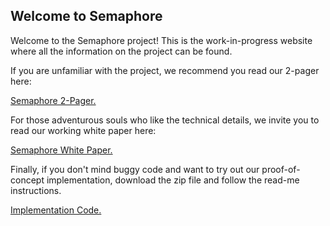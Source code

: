 ## Welcome to Semaphore

Welcome to the Semaphore project! This is the work-in-progress website where all the information on the project can be found.
 
If you are unfamiliar with the project, we recommend you read our 2-pager here:

<a href="https://sirlemmings.github.io/Semaphore_Arc/Semaphore_2_pager.pdf" target="_blank">Semaphore 2-Pager.</a>

For those adventurous souls who like the technical details, we invite you to read our working white paper here:

<a href="https://sirlemmings.github.io/Semaphore_Arc/Semaphore_v2.1.pdf" target="_blank">Semaphore White Paper.</a>

Finally, if you don't mind buggy code and want to try out our proof-of-concept implementation, download the zip file and follow the read-me instructions.

<a href="https://github.com/SirLemmings/Semaphore_Arc/raw/main/implementation2-master.zip" target="_blank">Implementation Code.</a>
